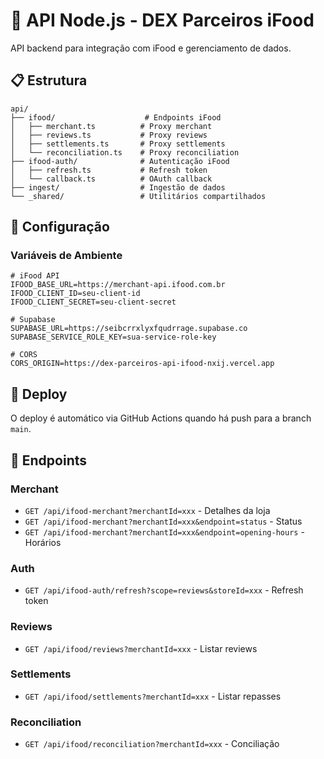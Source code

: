 # 🚀 API Node.js - DEX Parceiros iFood

API backend para integração com iFood e gerenciamento de dados.

## 📋 Estrutura

```
api/
├── ifood/                    # Endpoints iFood
│   ├── merchant.ts          # Proxy merchant
│   ├── reviews.ts           # Proxy reviews
│   ├── settlements.ts       # Proxy settlements
│   └── reconciliation.ts    # Proxy reconciliation
├── ifood-auth/              # Autenticação iFood
│   ├── refresh.ts           # Refresh token
│   └── callback.ts          # OAuth callback
├── ingest/                  # Ingestão de dados
└── _shared/                 # Utilitários compartilhados
```

## 🔧 Configuração

### Variáveis de Ambiente

```env
# iFood API
IFOOD_BASE_URL=https://merchant-api.ifood.com.br
IFOOD_CLIENT_ID=seu-client-id
IFOOD_CLIENT_SECRET=seu-client-secret

# Supabase
SUPABASE_URL=https://seibcrrxlyxfqudrrage.supabase.co
SUPABASE_SERVICE_ROLE_KEY=sua-service-role-key

# CORS
CORS_ORIGIN=https://dex-parceiros-api-ifood-nxij.vercel.app
```

## 🚀 Deploy

O deploy é automático via GitHub Actions quando há push para a branch `main`.

## 📝 Endpoints

### Merchant
- `GET /api/ifood-merchant?merchantId=xxx` - Detalhes da loja
- `GET /api/ifood-merchant?merchantId=xxx&endpoint=status` - Status
- `GET /api/ifood-merchant?merchantId=xxx&endpoint=opening-hours` - Horários

### Auth
- `GET /api/ifood-auth/refresh?scope=reviews&storeId=xxx` - Refresh token

### Reviews
- `GET /api/ifood/reviews?merchantId=xxx` - Listar reviews

### Settlements
- `GET /api/ifood/settlements?merchantId=xxx` - Listar repasses

### Reconciliation
- `GET /api/ifood/reconciliation?merchantId=xxx` - Conciliação
